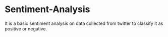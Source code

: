 # Sentiment-Analysis
It is a basic sentiment analysis on data collected from twitter to classify it as positive or negative.
